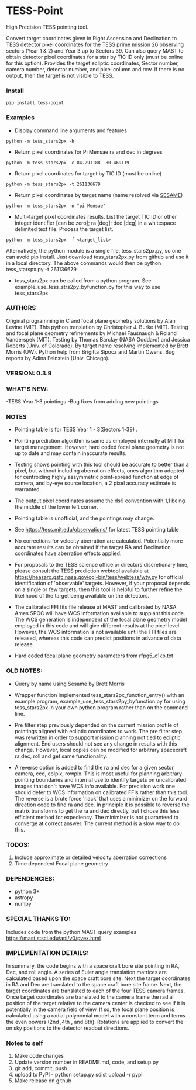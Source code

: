 # TESS-Point
High Precision TESS pointing tool.

Convert target coordinates given in Right Ascension and Declination to TESS detector pixel coordinates for the TESS prime mission 26 observing sectors (Year 1 & 2) and Year 3 up to Sectors 39.  Can also query MAST to obtain detector pixel coordinates for a star by TIC ID only (must be online for this option).  Provides the target ecliptic coordinates, Sector number, camera number, detector number, and pixel column and row.  If there is no output, then the target is not visible to TESS.

### Install
`pip install tess-point`

### Examples
- Display command line arguments and features

`python -m tess_stars2px -h`

- Return pixel coordinates for Pi Mensae ra and dec in degrees

`python -m tess_stars2px -c 84.291188 -80.469119`

- Return pixel coordinates for target by TIC ID (must be online)

`python -m tess_stars2px -t 261136679`

- Return pixel coordinates by target name (name resolved via [SESAME](http://cds.u-strasbg.fr/cgi-bin/Sesame))

`python -m tess_stars2px -n "pi Mensae"`

- Multi-target pixel coordinates results.  List the target TIC ID or other integer identifier [can be zero]; ra [deg]; dec [deg] in a whitespace delimited text file.  Process the target list.

`python -m tess_stars2px -f <target_list>`

Alternatively, the python module is a single file, tess_stars2px.py, so one can avoid pip install.  Just download tess_stars2px.py from github and use it in a local directory.  The above commands would then be python tess_starspx.py -t 261136679

- tess_stars2px can be called from a python program.  See example_use_tess_strs2py_byfunction.py for this way to use tess_stars2px

### AUTHORS
Original programming in C and focal plane geometry solutions by Alan Levine (MIT).  This python translation by Christopher J. Burke (MIT).  Testing and focal plane geometry refinements by Michael Fausnaugh & Roland Vanderspek (MIT).  Testing by Thomas Barclay (NASA Goddard) and Jessica Roberts (Univ. of Colorado).  By target name resolving implemented by Brett Morris (UW).  Python help from Brigitta Sipocz and Martin Owens.  Bug reports by Adina Feinstein (Univ. Chicago).

### VERSION: 0.3.9

### WHAT'S NEW:
-TESS Year 1-3 pointings
-Bug fixes from adding new pointings

### NOTES
- Pointing table is for TESS Year 1 - 3(Sectors 1-39) .

- Pointing prediction algorithm is same as employed internally at MIT for target management.  However, hard coded focal plane geometry is not up to date and may contain inaccurate results.

- Testing shows pointing with this tool should be accurate to better than a pixel, but without including aberration effects, ones algorithm adopted for centroiding highly assymmetric point-spread function at edge of camera, and by-eye source location, a 2 pixel accuracy estimate is warranted.

- The output pixel coordinates assume the ds9 convention with 1,1 being the middle of the lower left corner.

- Pointing table is unofficial, and the pointings may change.

- See https://tess.mit.edu/observations/ for latest TESS pointing table

- No corrections for velocity aberration are calculated. Potentially more accurate results can be obtained if the target RA and Declination coordinates have aberration effects applied.

- For proposals to the TESS science office or directors discretionary time, please consult the TESS prediction webtool available at https://heasarc.gsfc.nasa.gov/cgi-bin/tess/webtess/wtv.py for official identification of 'observable' targets.  However, if your proposal depends on a single or few targets, then this tool is helpful to further refine the likelihood of the target being available on the detectors.

- The calibrated FFI fits file release at MAST and calibrated by NASA Ames SPOC will have WCS information available to supplant this code.  The WCS generation is independent of the focal plane geometry model employed in this code and will give different results at the pixel level.  However, the WCS information is not available until the FFI files are released, whereas this code can predict positions in advance of data release.

- Hard coded focal plane geometry parameters from rfpg5_c1kb.txt

### OLD NOTES:
- Query by name using Sesame by Brett Morris

- Wrapper function implemented tess_stars2px_function_entry() with an example program, example_use_tess_stars2py_byfunction.py for using tess_stars2px in your own python program rather than on the command line.

- Pre filter step previously depended on the current mission profile of pointings aligned with ecliptic coordinates to work.  The pre filter step was rewritten in order to support mission planning not tied to ecliptic alignment.  End users should not see any change in results with this change.  However, local copies can be modified for arbitrary spacecraft ra,dec, roll and get same functionality.

- A reverse option is added to find the ra and dec for a given sector, camera, ccd, colpix, rowpix.  This is most useful for planning arbitrary pointing boundaries and internal use to identify targets on uncalibrated images that don't have WCS info available.  For precision work one should defer to WCS information on calibrated FFIs rather than this tool.  The reverse is a brute force 'hack' that uses a minimizer on the forward direction code to find ra and dec.  In principle it is possible to reverse the matrix transforms to get the ra and dec directly, but I chose this less efficient method for expediency.  The minimizer is not guaranteed to converge at correct answer.  The current method is a slow way to do this.



### TODOS:
1. Include approximate or detailed velocity aberration corrections
2. Time dependent Focal plane geometry

### DEPENDENCIES:
- python 3+
- astropy
- numpy

### SPECIAL THANKS TO:
Includes code from the python MAST query examples 
https://mast.stsci.edu/api/v0/pyex.html

### IMPLEMENTATION DETAILS:
In summary, the code begins with a space craft bore site pointing in RA, Dec, and roll angle.  A series of Euler angle translation matrices are calculated based upon the space craft bore site.  Next the target coordinates in RA and Dec are translated to the space craft bore site frame.  Next, the target coordinates are translated to each of the four TESS camera frames.  Once target coordinates are translated to the  camera frame the radial position of the target relative to the camera center is checked to see if it is potentially in the camera field of view. If so, the focal plane position is calculated using a radial polynomial model with a constant term and terms the even powers (2nd ,4th , and 8th).  Rotations are applied to convert the on sky positions to the detector readout directions.

### Notes to self
1. Make code changes
2. Update version number in README.md, code, and setup.py
3. git add, commit, push
4. upload to PyPI - python setup.py sdist upload -r pypi
5. Make release on github
